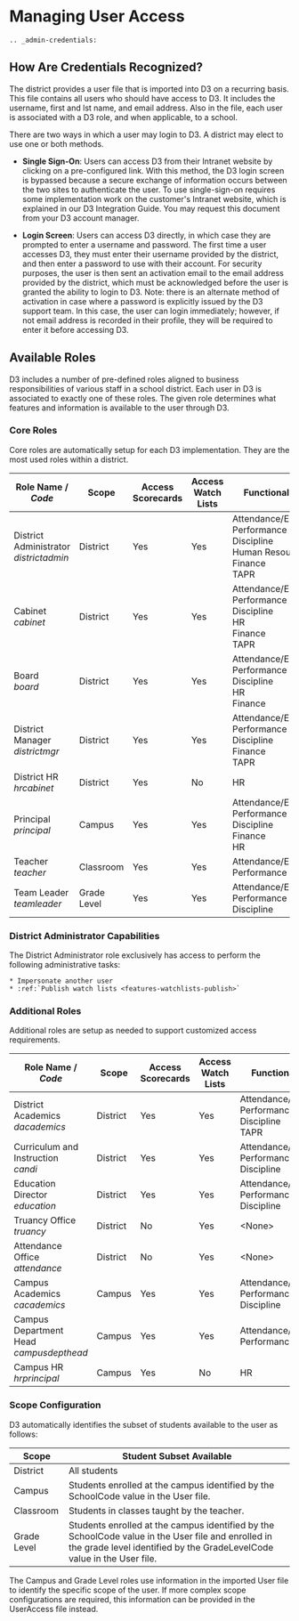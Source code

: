 # Managing User Access

```eval_rst
.. _admin-credentials:
```

## How Are Credentials Recognized?

The district provides a user file that is imported into D3 on a recurring basis. This file contains all users who should have access to D3. It includes the username, first and lst name, and email address. Also in the file, each user is associated with a D3 role, and when applicable, to a school.

There are two ways in which a user may login to D3. A district may elect to use one or both methods.

* **Single Sign-On**: Users can access D3 from their Intranet website by clicking on a pre-configured link. With this method, the D3 login screen is bypassed because a secure exchange of information occurs between the two sites to authenticate the user. To use single-sign-on requires some implementation work on the customer's Intranet website, which is explained in our D3 Integration Guide. You may request this document from your D3 account manager.


* **Login Screen**: Users can access D3 directly, in which case they are prompted to enter a username and password. The first time a user accesses D3, they must enter their username provided by the district, and then enter a password to use with their account. For security purposes, the user is then sent an activation email to the email address provided by the district, which must be acknowledged before the user is granted the ability to login to D3. Note: there is an alternate method of activation in case where a password is explicitly issued by the D3 support team. In this case, the user can login immediately; however, if not email address is recorded in their profile, they will be required to enter it before accessing D3.

## Available Roles

D3 includes a number of pre-defined roles aligned to business responsibilities of various staff in a school district. Each user in D3 is associated to exactly one of these roles. The given role determines what features and information is available to the user through D3.

### Core Roles

Core roles are automatically setup for each D3 implementation. They are the most used roles within a district.

<div class="wy-table-responsive">
<table class="docutils">
    <thead>
        <tr>
            <th>Role Name / <i>Code</i></th>
            <th>Scope</th>
            <th>Access<br>Scorecards</th>
            <th>Access<br>Watch Lists</th>
            <th>Functional Areas</th>
        </tr>
    </thead>
    <tbody>
        <tr>
            <td>District Administrator<br><i>districtadmin</i></td>
            <td>District</td>
            <td>Yes</td>
            <td>Yes</td>
            <td>
                Attendance/Enrollment<br>
                Performance<br>
                Discipline<br>
                Human Resources<br>
                Finance<br>
                TAPR<br>
            </td>
        </tr>
        <tr>
            <td>Cabinet<br><i>cabinet</i></td>
            <td>District</td>
            <td>Yes</td>
            <td>Yes</td>
            <td>
                Attendance/Enrollment<br>
                Performance<br>
                Discipline<br>
                HR<br>
                Finance<br>
                TAPR<br>
            </td>
        </tr>
        <tr>
            <td>Board<br><i>board</i></td>
            <td>District</td>
            <td>Yes</td>
            <td>Yes</td>
            <td>
                Attendance/Enrollment<br>
                Performance<br>
                Discipline<br>
                HR<br>
                Finance<br>
            </td>
        </tr>
        <tr>
            <td>District Manager<br><i>districtmgr</i></td>
            <td>District</td>
            <td>Yes</td>
            <td>Yes</td>
            <td>
                Attendance/Enrollment<br>
                Performance<br>
                Discipline<br>
                Finance<br>
                TAPR<br>
            </td>
        </tr>
        <tr>
            <td>District HR<br><i>hrcabinet</i></td>
            <td>District</td>
            <td>Yes</td>
            <td>No</td>
            <td>
                HR<br>
            </td>
        </tr>
        <tr>
            <td>Principal<br><i>principal</i></td>
            <td>Campus</td>
            <td>Yes</td>
            <td>Yes</td>
            <td>
                Attendance/Enrollment<br>
                Performance<br>
                Discipline<br>
                Finance<br>
                HR<br>
            </td>
        </tr>
        <tr>
            <td>Teacher<br><i>teacher</i></td>
            <td>Classroom</td>
            <td>Yes</td>
            <td>Yes</td>
            <td>
                Attendance/Enrollment<br>
                Performance<br>
            </td>
        </tr>
        <tr>
            <td>Team Leader<br><i>teamleader</i></td>
            <td>Grade Level</td>
            <td>Yes</td>
            <td>Yes</td>
            <td>
                Attendance/Enrollment<br>
                Performance<br>
                Discipline<br>
            </td>
        </tr>
        <!--
        <tr>
            <td>Campus Director<br><i>(coming soon)</i></td>
            <td>Campus + Grade Level(s)</td>
            <td>Yes</td>
            <td>Yes</td>
            <td>
                Attendance/Enrollment<br>
                Performance<br>
                Discipline<br>
                HR<br>
            </td>
        </tr>
        <tr>
            <td>Team Leader<br><i>(coming soon)</i></td>
            <td>Campus + Grade Level</td>
            <td>Yes</td>
            <td>Yes</td>
            <td>
                Attendance/Enrollment<br>
                Performance<br>
                Discipline<br>
            </td>
        </tr>
        -->
    </tbody>
</table>
</div>

### District Administrator Capabilities

The District Administrator role exclusively has access to perform the following administrative tasks:

```eval_rst
* Impersonate another user
* :ref:`Publish watch lists <features-watchlists-publish>`
```

### Additional Roles

Additional roles are setup as needed to support customized access requirements. 

<div class="wy-table-responsive">
<table class="docutils">
    <thead>
        <tr>
            <th>Role Name / <i>Code</i></th>
            <th>Scope</th>
            <th>Access<br>Scorecards</th>
            <th>Access<br>Watch Lists</th>
            <th>Functional Areas</th>
        </tr>
    </thead>
    <tbody>
        <tr>
            <td>District Academics<br><i>dacademics</i></td>
            <td>District</td>
            <td>Yes</td>
            <td>Yes</td>
            <td>
                Attendance/Enrollment<br>
                Performance<br>
                Discipline<br>
                TAPR<br>
            </td>
        </tr>
        <tr>
            <td>Curriculum and Instruction<br><i>candi</i></td>
            <td>District</td>
            <td>Yes</td>
            <td>Yes</td>
            <td>
                Attendance/Enrollment<br>
                Performance<br>
                Discipline<br>
            </td>
        </tr>
        <tr>
            <td>Education Director<br><i>education</i></td>
            <td>District</td>
            <td>Yes</td>
            <td>Yes</td>
            <td>
                Attendance/Enrollment<br>
                Performance<br>
                Discipline<br>
            </td>
        </tr>
        <tr>
            <td>Truancy Office<br><i>truancy</i></td>
            <td>District</td>
            <td>No</td>
            <td>Yes</td>
            <td>&lt;None&gt;</td>
        </tr>
        <tr>
            <td>Attendance Office<br><i>attendance</i></td>
            <td>District</td>
            <td>No</td>
            <td>Yes</td>
            <td>&lt;None&gt;</td>
        </tr>
        <tr>
            <td>Campus Academics<br><i>cacademics</i></td>
            <td>Campus</td>
            <td>Yes</td>
            <td>Yes</td>
            <td>
                Attendance/Enrollment<br>
                Performance<br>
                Discipline<br>
            </td>
        </tr>
        <tr>
            <td>Campus Department Head<br><i>campusdepthead</i></td>
            <td>Campus</td>
            <td>Yes</td>
            <td>Yes</td>
            <td>
                Attendance/Enrollment<br>
                Performance<br>
            </td>
        </tr>
        <tr>
            <td>Campus HR<br><i>hrprincipal</i></td>
            <td>Campus</td>
            <td>Yes</td>
            <td>No</td>
            <td>
                HR<br>
            </td>
        </tr>
    </tbody>
</table>
</div>

### Scope Configuration

D3 automatically identifies the subset of students available to the user as follows:

<div class="wy-table-responsive">
<table class="docutils">
    <thead>
        <tr>
            <th>Scope</th>
            <th>Student Subset Available</th>
        <tr>
    </thead>
    <tbody>
        <tr>
            <td>District</td>
            <td>All students</td>
        </tr>
        <tr>
            <td>Campus</td>
            <td>Students enrolled at the campus identified by the SchoolCode value in the User file.</td>
        </tr>
        <tr>
            <td>Classroom</td>
            <td>Students in classes taught by the teacher.</td>
        </tr>
        <tr>
            <td>Grade Level</td>
            <td>Students enrolled at the campus identified by the SchoolCode value in the User file and enrolled in the grade level identified by the GradeLevelCode value in the User file.</td>
        </tr>
    </tbody>
</table>

The Campus and Grade Level roles use information in the imported User file to identify the specific scope of the user. If more complex scope configurations are required, this information can be provided in the UserAccess file instead.